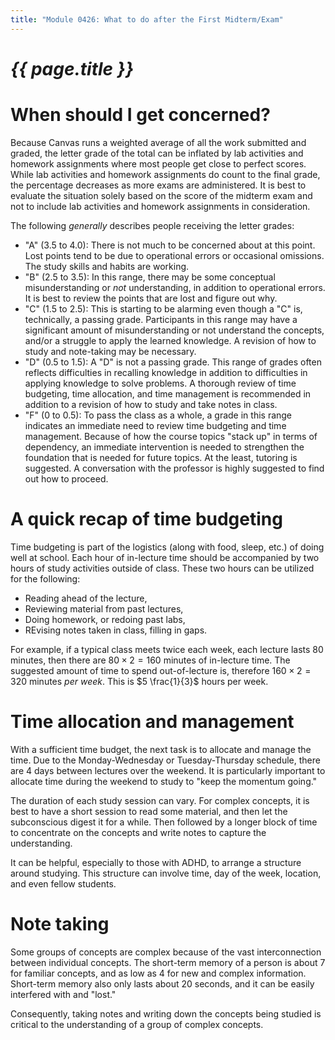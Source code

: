 ```yaml
---
title: "Module 0426: What to do after the First Midterm/Exam"
---
```


# _{{ page.title }}_

# When should I get concerned?

Because Canvas runs a weighted average of all the work submitted and graded, the letter grade of the total can be inflated by lab activities and homework assignments where most people get close to perfect scores. While lab activities and homework assignments do count to the final grade, the percentage decreases as more exams are administered. It is best to evaluate the situation solely based on the score of the midterm exam and not to include lab activities and homework assignments in consideration.

The following *generally* describes people receiving the letter grades:

* "A" (3.5 to 4.0): There is not much to be concerned about at this point. Lost points tend to be due to operational errors or occasional omissions. The study skills and habits are working.
* "B" (2.5 to 3.5): In this range, there may be some conceptual misunderstanding or *not* understanding, in addition to operational errors. It is best to review the points that are lost and figure out why.
* "C" (1.5 to 2.5): This is starting to be alarming even though a "C" is, technically, a passing grade. Participants in this range may have a significant amount of misunderstanding or not understand the concepts, and/or a struggle to apply the learned knowledge. A revision of how to study and note-taking may be necessary.
* "D" (0.5 to 1.5): A "D" is not a passing grade. This range of grades often reflects difficulties in recalling knowledge in addition to difficulties in applying knowledge to solve problems. A thorough review of time budgeting, time allocation, and time management is recommended in addition to a revision of how to study and take notes in class.
* "F" (0 to 0.5): To pass the class as a whole, a grade in this range indicates an immediate need to review time budgeting and time management. Because of how the course topics "stack up" in terms of dependency, an immediate intervention is needed to strengthen the foundation that is needed for future topics. At the least, tutoring is suggested. A conversation with the professor is highly suggested to find out how to proceed.

# A quick recap of time budgeting

Time budgeting is part of the logistics (along with food, sleep, etc.) of doing well at school. Each hour of in-lecture time should be accompanied by two hours of study activities outside of class. These two hours can be utilized for the following:

* Reading ahead of the lecture,
* Reviewing material from past lectures,
* Doing homework, or redoing past labs,
* REvising notes taken in class, filling in gaps.

For example, if a typical class meets twice each week, each lecture lasts 80 minutes, then there are $80 \times 2 = 160$ minutes of in-lecture time. The suggested amount of time to spend out-of-lecture is, therefore $160 \times 2 = 320$ minutes *per week*. This is $5 \frac{1}{3}$ hours per week.

# Time allocation and management

With a sufficient time budget, the next task is to allocate and manage the time. Due to the Monday-Wednesday or Tuesday-Thursday schedule, there are 4 days between lectures over the weekend. It is particularly important to allocate time during the weekend to study to "keep the momentum going."

The duration of each study session can vary. For complex concepts, it is best to have a short session to read some material, and then let the subconscious digest it for a while. Then followed by a longer block of time to concentrate on the concepts and write notes to capture the understanding.

It can be helpful, especially to those with ADHD, to arrange a structure around studying. This structure can involve time, day of the week, location, and even fellow students.

# Note taking

Some groups of concepts are complex because of the vast interconnection between individual concepts. The short-term memory of a person is about 7 for familiar concepts, and as low as 4 for new and complex information. Short-term memory also only lasts about 20 seconds, and it can be easily interfered with and "lost."

Consequently, taking notes and writing down the concepts being studied is critical to the understanding of a group of complex concepts. 
